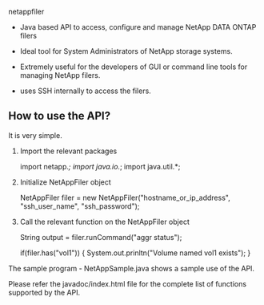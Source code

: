 netappfiler


- Java based API to access, configure and manage NetApp DATA ONTAP filers

- Ideal tool for System Administrators of NetApp storage systems.

- Extremely useful for the developers of GUI or command line tools for managing NetApp filers.

- uses SSH internally to access the filers.


How to use the API?
------------------

It is very simple.

1. Import the relevant packages

   import netapp.*;
   import java.io.*;
   import java.util.*;


2. Initialize NetAppFiler object

   NetAppFiler filer = new NetAppFiler("hostname_or_ip_address", 
                                        "ssh_user_name", "ssh_password");


3. Call the relevant function on the NetAppFiler object

   String output = filer.runCommand("aggr status");

   if(filer.has("vol1")) {
     System.out.prinltn("Volume named vol1 exists");
   }
   


The sample program - NetAppSample.java shows a sample use of the API.

Please refer the javadoc/index.html file for the complete list of functions supported by the API.

